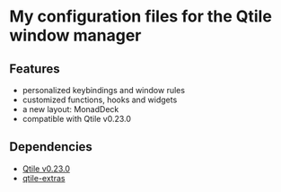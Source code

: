 # My configuration files for the Qtile window manager

## Features

* personalized keybindings and window rules
* customized functions, hooks and widgets
* a new layout: MonadDeck
* compatible with Qtile v0.23.0

## Dependencies

* [Qtile v0.23.0](https://github.com/qtile/qtile)
* [qtile-extras](https://github.com/elParaguayo/qtile-extras)
